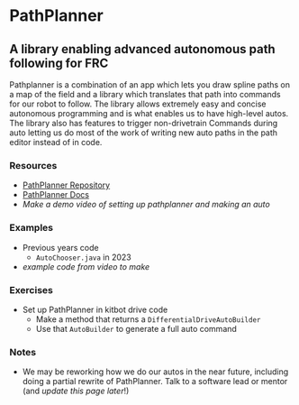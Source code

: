 # PathPlanner

## A library enabling advanced autonomous path following for FRC

Pathplanner is a combination of an app which lets you draw spline paths on a map of the field and a library which translates that path into commands for our robot to follow. The library allows extremely easy and concise autonomous programming and is what enables us to have high-level autos. The library also has features to trigger non-drivetrain Commands during auto letting us do most of the work of writing new auto paths in the path editor instead of in code.

### Resources

- [PathPlanner Repository](https://github.com/mjansen4857/pathplanner)
- [PathPlanner Docs](https://github.com/mjansen4857/pathplanner/wiki)
- *Make a demo video of setting up pathplanner and making an auto*

### Examples

- Previous years code
  - `AutoChooser.java` in 2023
- *example code from video to make*

### Exercises

- Set up PathPlanner in kitbot drive code
  - Make a method that returns a `DifferentialDriveAutoBuilder`
  - Use that `AutoBuilder` to generate a full auto command

### Notes

- We may be reworking how we do our autos in the near future, including doing a partial rewrite of PathPlanner. Talk to a software lead or mentor (and *update this page later*!)
